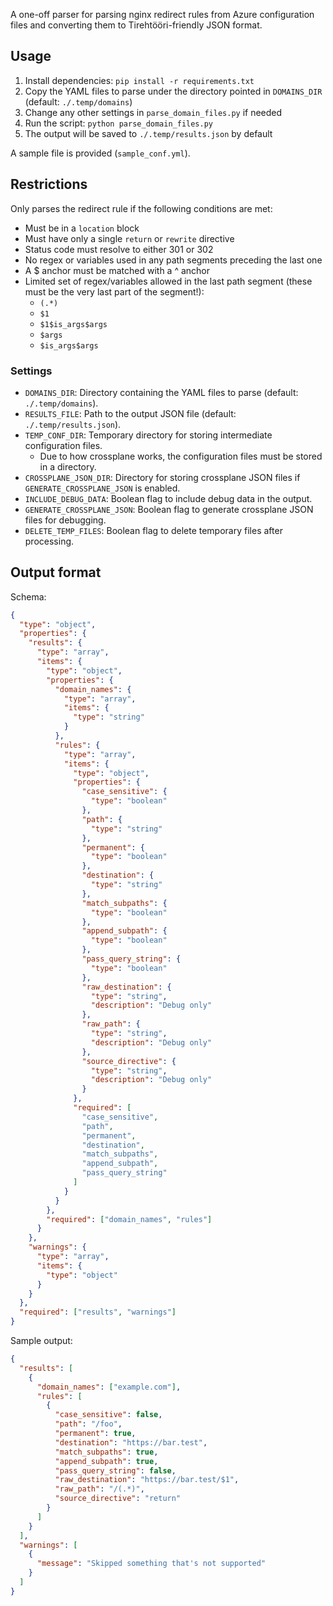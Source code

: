 A one-off parser for parsing nginx redirect rules from Azure configuration files and converting them to
Tirehtööri-friendly JSON format.

## Usage
1. Install dependencies: `pip install -r requirements.txt`
2. Copy the YAML files to parse under the directory pointed  in `DOMAINS_DIR` (default: `./.temp/domains`)
3. Change any other settings in `parse_domain_files.py` if needed
4. Run the script: `python parse_domain_files.py`
5. The output will be saved to `./.temp/results.json` by default

A sample file is provided (`sample_conf.yml`).

## Restrictions
Only parses the redirect rule if the following conditions are met:
- Must be in a `location` block
- Must have only a single `return` or `rewrite` directive
- Status code must resolve to either 301 or 302
- No regex or variables used in any path segments preceding the last one
- A $ anchor must be matched with a ^ anchor
- Limited set of regex/variables allowed in the last path segment (these must be the very last part of the segment!):
  - `(.*)`
  - `$1`
  - `$1$is_args$args`
  - `$args`
  - `$is_args$args`

### Settings

- `DOMAINS_DIR`: Directory containing the YAML files to parse (default: `./.temp/domains`).
- `RESULTS_FILE`: Path to the output JSON file (default: `./.temp/results.json`).
- `TEMP_CONF_DIR`: Temporary directory for storing intermediate configuration files.
  - Due to how crossplane works, the configuration files must be stored in a directory.
- `CROSSPLANE_JSON_DIR`: Directory for storing crossplane JSON files if `GENERATE_CROSSPLANE_JSON` is enabled.
- `INCLUDE_DEBUG_DATA`: Boolean flag to include debug data in the output.
- `GENERATE_CROSSPLANE_JSON`: Boolean flag to generate crossplane JSON files for debugging.
- `DELETE_TEMP_FILES`: Boolean flag to delete temporary files after processing.

## Output format

Schema:
```json
{
  "type": "object",
  "properties": {
    "results": {
      "type": "array",
      "items": {
        "type": "object",
        "properties": {
          "domain_names": {
            "type": "array",
            "items": {
              "type": "string"
            }
          },
          "rules": {
            "type": "array",
            "items": {
              "type": "object",
              "properties": {
                "case_sensitive": {
                  "type": "boolean"
                },
                "path": {
                  "type": "string"
                },
                "permanent": {
                  "type": "boolean"
                },
                "destination": {
                  "type": "string"
                },
                "match_subpaths": {
                  "type": "boolean"
                },
                "append_subpath": {
                  "type": "boolean"
                },
                "pass_query_string": {
                  "type": "boolean"
                },
                "raw_destination": {
                  "type": "string",
                  "description": "Debug only"
                },
                "raw_path": {
                  "type": "string",
                  "description": "Debug only"
                },
                "source_directive": {
                  "type": "string",
                  "description": "Debug only"
                }
              },
              "required": [
                "case_sensitive",
                "path",
                "permanent",
                "destination",
                "match_subpaths",
                "append_subpath",
                "pass_query_string"
              ]
            }
          }
        },
        "required": ["domain_names", "rules"]
      }
    },
    "warnings": {
      "type": "array",
      "items": {
        "type": "object"
      }
    }
  },
  "required": ["results", "warnings"]
}
```

Sample output:
```json
{
  "results": [
    {
      "domain_names": ["example.com"],
      "rules": [
        {
          "case_sensitive": false,
          "path": "/foo",
          "permanent": true,
          "destination": "https://bar.test",
          "match_subpaths": true,
          "append_subpath": true,
          "pass_query_string": false,
          "raw_destination": "https://bar.test/$1",
          "raw_path": "/(.*)",
          "source_directive": "return"
        }
      ]
    }
  ],
  "warnings": [
    {
      "message": "Skipped something that's not supported"
    }
  ]
}
```
